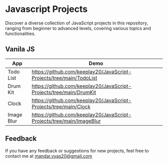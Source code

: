 
# Javascript Projects

Discover a diverse collection of JavaScript projects in this repository, ranging from beginner to advanced levels, covering various topics and functionalities.
## Vanila JS

| App             | Demo                                                                |
| ----------------- | ------------------------------------------------------------------ |
| Todo List | https://github.com/keeplay20/JavaScript-Projects/tree/main/TodoList |
| Drum Kit | https://github.com/keeplay20/JavaScript-Projects/tree/main/DrumKit |
| Clock | https://github.com/keeplay20/JavaScript-Projects/tree/main/Clock |
| Image Blur | https://github.com/keeplay20/JavaScript-Projects/tree/main/ImageBlur |

## Feedback

If you have any feedback or suggestions for new projects, feel free to contact me at mandar.vyas20@gmail.com

